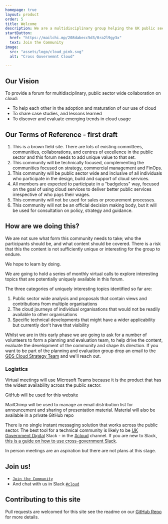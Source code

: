 ```yaml
---
homepage: true
layout: product
order: 5
title: Welcome
description: We are a multidisciplinary group helping the UK public sector make the best use of cloud services.
startButton:
  href: "https://mailchi.mp/208dabecc5d3/0ra2l9gy3x"
  text: Join the Community
image:
  src: "assets/logo/cloud_pink.svg"
  alt: "Cross Governemnt Cloud"   

---
```



## Our Vision
To provide a forum for multidisciplinary, public sector wide collaboration on cloud:
*	To help each other in the adoption and maturation of our use of cloud
*	To share case studies, and lessons learned
*	To discover and evaluate emerging trends in cloud usage

## Our Terms of Reference - first draft
1. This is a brown field site. There are lots of existing committees, communities, collaborations, and centres of excellence in the public sector and this forum needs to add unique value to that set.
3. This community will be technically focused, complementing the communities focused on strategy, commercial management and FinOps.
4. This community will be public sector wide and inclusive of all individuals who participate in the design, build and support of cloud services. 
5. All members are expected to participate in a "badgeless" way, focused on the goal of using cloud services to deliver better public services irrespective of who pays their wages.
6. This community will not be used for sales or procurement processes. 
7. This community will not be an official decision making body, but it will be used for consultation on policy, strategy and guidance.


## How are we doing this?
We are not sure what form this community needs to take; who the participants should be, and what content should be covered. There is a risk that this the content is not sufficiently unique or interesting for the group to endure.

We hope to learn by doing.

We are going to hold a series of monthly virtual calls to explore interesting topics that are potentially uniquely available in this forum.

The three categories of uniquely interesting topics identified so far are:
1. Public sector wide analysis and proposals that contain views and contributions from multiple organisations
2. The cloud journeys of individual organisations that would not be readily available to other organisations
3. Specific technical developments that might have a wider applicability but currently don't have that visibility

Whilst we are in this early phase we are going to ask for a number of volunteers to form a planning and evaluation team, to help drive the content, evaluate the development of the community and shape its direction. If you want to be part of the planning and evaluation group drop an email to the [GDS Cloud Strategy Team](mailto:cloud-strategy@digital.cabinet-office.gov.uk) and we'll reach out.


### Logistics 
Virtual meetings will use Microsoft Teams because it is the product that has the widest availability across the public sector.

GitHub will be used for this website

MailChimp will be used to manage an email distribution list for announcement and sharing of presentation material. Material will also be available in a private GitHub repo

There is no single instant messaging solution that works across the public sector. The best tool for a technical community is likely to be [UK Government Digital](https://ukgovernmentdigital.slack.com/) Slack - in the [#cloud](https://ukgovernmentdigital.slack.com/archives/C04FA6GL49J) channel. If you are new to Slack, [this is a guide on how to use cross-government Slack](https://x-govuk.github.io/posts/how-to-use-cross-government-slack/). 

In person meetings are an aspiration but there are not plans at this stage.

## Join us!
* [`Join the Community`](https://mailchi.mp/ca94df588bc8/uk-public-sector-cloud-community)
* And chat with us in Slack [`#cloud`](https://ukgovernmentdigital.slack.com/archives/C04FA6GL49J)
  



## Contributing to this site
Pull requests are welcomed for this site see the readme on our [GitHub Repo](https://github.com/uk-x-gov-software-community/uk-x-gov-cloud-community/) for more details.
